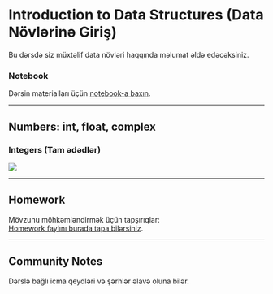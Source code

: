 # Introduction to Data Structures (Data Növlərinə Giriş)

Bu dərsdə siz müxtəlif data növləri haqqında məlumat əldə edəcəksiniz.

### **Notebook**  
Dərsin materialları üçün [notebook-a baxın](notebooks/1.Introduction_to_Data_Structures.ipynb).

---

## Numbers: int, float, complex

### Integers (Tam ədədlər)
[![](https://img.youtube.com/vi/OgWTxr3ZYA8/0.jpg)](https://www.youtube.com/watch?v=OgWTxr3ZYA8&list=PLEFYUbjk2gHnHXR53oWvZRNPz3gOadZah&index=1)



---

## Homework  
Mövzunu möhkəmləndirmək üçün tapşırıqlar:  
[Homework faylını burada tapa bilərsiniz](cohorts/2024/01-docker-terraform/homework.md).  

---

## Community Notes  
Dərslə bağlı icma qeydləri və şərhlər əlavə oluna bilər.  
